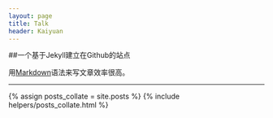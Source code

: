 ```yaml
---
layout: page
title: Talk
header: Kaiyuan
---
```

##一个基于Jekyll建立在Github的站点

用[Markdown](http://markdown.tw/)语法来写文章效率很高。

***

<div>
{% assign posts_collate = site.posts %}
{% include helpers/posts_collate.html %}
</div>
